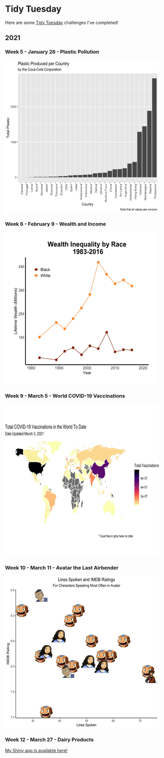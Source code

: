 # Tidy Tuesday

Here are some [Tidy Tuesday](https://github.com/rfordatascience/tidytuesday) challenges I've completed!

## 2021

### Week 5 - January 26 - Plastic Pollution
<img src = "https://raw.githubusercontent.com/aboskovic21/tidy_tuesday/main/2021/plastic.jpg" width="600" height="500">

### Week 6 - February 9 - Wealth and Income
<img src="https://github.com/aboskovic21/tidy_tuesday/blob/main/2021/plot.jpg?raw=true" width="500" height="500">

### Week 9 - March 5 - World COVID-19 Vaccinations
<img src = "https://raw.githubusercontent.com/aboskovic21/tidy_tuesday/main/2021/vaccine_plot.jpg" width="700" height="500">

### Week 10 - March 11 - Avatar the Last Airbender
<img src = "https://raw.githubusercontent.com/aboskovic21/tidy_tuesday/main/2021/avatar_plot.jpg" width="600" height="500">

### Week 12 - March 27 - Dairy Products
[My Shiny app is available here!](https://r.amherst.edu/apps/aboskovic21/tidytuesday_w12/)
